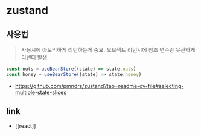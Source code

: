 # zustand

## 사용법
> 사용시에 아토믹하게 리턴하는게 중요, 오브젝트 리턴시에 참조 변수랑 무관하게 리렌더 발생
```js
const nuts = useBearStore((state) => state.nuts)
const honey = useBearStore((state) => state.honey)
```
  + https://github.com/pmndrs/zustand?tab=readme-ov-file#selecting-multiple-state-slices

## link
- [[react]]

